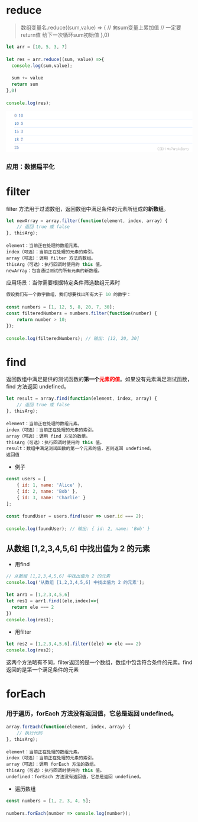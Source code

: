# reduce
> 数组变量名.reduce((sum,value) => {
> // 向sum变量上累加值
> // 一定要return值 给下一次循环sum初始值
> },0)
```javascript
let arr = [10, 5, 3, 7]

let res = arr.reduce((sum, value) =>{
  console.log(sum,value);
  
  sum += value
  return sum
},0)

console.log(res);
```
![在这里插入图片描述](img/3b4f766469c34cb89bf8d4a89428e73b.png)
### 应用：数据扁平化
# filter
filter 方法用于过滤数组，返回数组中满足条件的元素所组成的**新数组**。

```javascript
let newArray = array.filter(function(element, index, array) {
    // 返回 true 或 false
}, thisArg);

element：当前正在处理的数组元素。
index（可选）：当前正在处理的元素的索引。
array（可选）：调用 filter 方法的数组。
thisArg（可选）：执行回调时使用的 this 值。
newArray：包含通过测试的所有元素的新数组。
```
应用场景：当你需要根据特定条件筛选数组元素时

```javascript
假设我们有一个数字数组，我们想要找出所有大于 10 的数字：

const numbers = [1, 12, 5, 8, 20, 7, 30];
const filteredNumbers = numbers.filter(function(number) {
    return number > 10;
});

console.log(filteredNumbers); // 输出: [12, 20, 30]
```

# find
返回数组中满足提供的测试函数的**第一个<font color="red">元素的值</font>**。如果没有元素满足测试函数，find 方法返回 undefined。

```javascript
let result = array.find(function(element, index, array) {
    // 返回 true 或 false
}, thisArg);

element：当前正在处理的数组元素。
index（可选）：当前正在处理的元素的索引。
array（可选）：调用 find 方法的数组。
thisArg（可选）：执行回调时使用的 this 值。
result：数组中满足测试函数的第一个元素的值，否则返回 undefined。
返回值
```

- 例子

```javascript
const users = [
    { id: 1, name: 'Alice' },
    { id: 2, name: 'Bob' },
    { id: 3, name: 'Charlie' }
];

const foundUser = users.find(user => user.id === 2);

console.log(foundUser); // 输出: { id: 2, name: 'Bob' }
```

## 从数组 [1,2,3,4,5,6] 中找出值为 2 的元素
- 用find

```javascript
// 从数组 [1,2,3,4,5,6] 中找出值为 2 的元素
console.log('从数组 [1,2,3,4,5,6] 中找出值为 2 的元素');

let arr1 = [1,2,3,4,5,6]
let res1 = arr1.find((ele,index)=>{
  return ele === 2
})
console.log(res1);
```

- 用filter

```javascript
let res2 = [1,2,3,4,5,6].filter((ele) => ele === 2)
console.log(res2);
```


这两个方法略有不同，filter返回的是一个数组，数组中包含符合条件的元素。find返回的是第一个满足条件的元素

# forEach
### 用于遍历，forEach 方法没有返回值，它总是返回 undefined。
```javascript
array.forEach(function(element, index, array) {
    // 执行代码
}, thisArg);

element：当前正在处理的数组元素。
index（可选）：当前正在处理的元素的索引。
array（可选）：调用 forEach 方法的数组。
thisArg（可选）：执行回调时使用的 this 值。
undefined：forEach 方法没有返回值，它总是返回 undefined。
```
- 遍历数组

```javascript
const numbers = [1, 2, 3, 4, 5];

numbers.forEach(number => console.log(number));
```